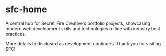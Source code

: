# sfc-home
A central hub for Secret Fire Creative's portfolio projects, showcasing modern web development skills and technologies in line with industry best practices.

More details to disclosed as development continues. Thank you for visiting SFC!
